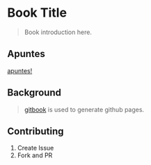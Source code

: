 # Book Title

> Book introduction here.

## Apuntes

[apuntes!](http://crguezl.github.io/ull-esit-1617)

## Background

> [gitbook](http://www.gitbook.io) is used to generate github pages.

## Contributing

1. Create Issue
2. Fork and PR

